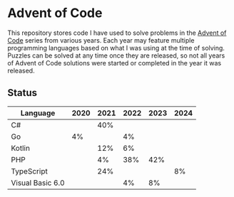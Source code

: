 # Advent of Code

This repository stores code I have used to solve problems in the [Advent of Code](https://adventofcode.com/) series from
various years. Each year may feature multiple programming languages based on what I was using at the time of solving.
Puzzles can be solved at any time once they are released, so not all years of Advent of Code solutions were started or
completed in the year it was released.

## Status

| Language         | 2020 | 2021 | 2022 | 2023 | 2024 |
|------------------|------|------|------|------|------|
| C#               |      | 40%  |      |      |      |
| Go               | 4%   |      | 4%   |      |      |
| Kotlin           |      | 12%  | 6%   |      |      |
| PHP              |      | 4%   | 38%  | 42%  |      |
| TypeScript       |      | 24%  |      |      | 8%   |
| Visual Basic 6.0 |      |      | 4%   | 8%   |      |
